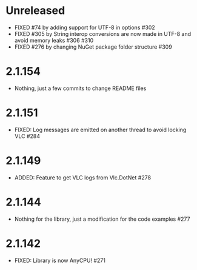 # Unreleased
- FIXED #74 by adding support for UTF-8 in options #302
- FIXED #305 by String interop conversions are now made in UTF-8 and avoid memory leaks #306 #310
- FIXED #276 by changing NuGet package folder structure #309

# 2.1.154
- Nothing, just a few commits to change README files

# 2.1.151
- FIXED: Log messages are emitted on another thread to avoid locking VLC #284

# 2.1.149
- ADDED: Feature to get VLC logs from Vlc.DotNet #278

# 2.1.144
- Nothing for the library, just a modification for the code examples #277

# 2.1.142
- FIXED: Library is now AnyCPU! #271

